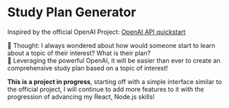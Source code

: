 # Study Plan Generator

Inspired by the official OpenAI Project: [OpenAI API quickstart](https://github.com/openai/openai-quickstart-node) 

🧠 Thought: I always wondered about how would someone start to learn about a topic of their interest? What is their plan?  
💪 Leveraging the powerful OpenAI, it will be easier than ever to create an comprehensive study plan based on a topic of interest!  

**This is a project in progress**, starting off with a simple interface similar to the official project, I will continue to add more features to it with the progression of advancing my React, Node.js skills! 


